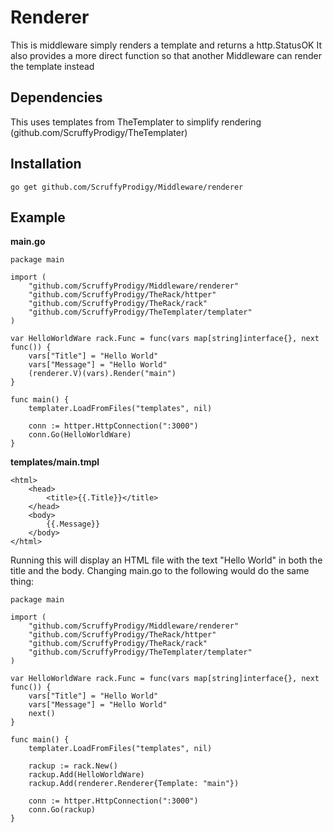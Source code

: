 #	Renderer
This is middleware simply renders a template and returns a http.StatusOK
It also provides a more direct function so that another Middleware can render the template instead

## 	Dependencies
This uses templates from TheTemplater to simplify rendering	(github.com/ScruffyProdigy/TheTemplater)

## 	Installation
`go get github.com/ScruffyProdigy/Middleware/renderer`

## 	Example

__main.go__

	package main

	import (
		"github.com/ScruffyProdigy/Middleware/renderer"
		"github.com/ScruffyProdigy/TheRack/httper"
		"github.com/ScruffyProdigy/TheRack/rack"
		"github.com/ScruffyProdigy/TheTemplater/templater"
	)

	var HelloWorldWare rack.Func = func(vars map[string]interface{}, next func()) {
		vars["Title"] = "Hello World"
		vars["Message"] = "Hello World"
		(renderer.V)(vars).Render("main")
	}

	func main() {
		templater.LoadFromFiles("templates", nil)

		conn := httper.HttpConnection(":3000")
		conn.Go(HelloWorldWare)
	}
	
	
__templates/main.tmpl__

	<html>
		<head>
			<title>{{.Title}}</title>
		</head>
		<body>
			{{.Message}}
		</body>
	</html>
	
Running this will display an HTML file with the text "Hello World" in both the title and the body.  Changing main.go to the following would do the same thing:

	package main

	import (
		"github.com/ScruffyProdigy/Middleware/renderer"
		"github.com/ScruffyProdigy/TheRack/httper"
		"github.com/ScruffyProdigy/TheRack/rack"
		"github.com/ScruffyProdigy/TheTemplater/templater"
	)

	var HelloWorldWare rack.Func = func(vars map[string]interface{}, next func()) {
		vars["Title"] = "Hello World"
		vars["Message"] = "Hello World"
		next()
	}

	func main() {
		templater.LoadFromFiles("templates", nil)

		rackup := rack.New()
		rackup.Add(HelloWorldWare)
		rackup.Add(renderer.Renderer{Template: "main"})

		conn := httper.HttpConnection(":3000")
		conn.Go(rackup)
	}
	